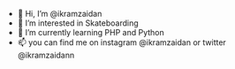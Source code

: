 - 👋 Hi, I’m @ikramzaidan
- 👀 I’m interested in Skateboarding
- 🌱 I’m currently learning PHP and Python
- 📫 you can find me on instagram @ikramzaidan or twitter @ikramzaidann

<!---
ikramzaidan/ikramzaidan is a ✨ special ✨ repository because its `README.md` (this file) appears on your GitHub profile.
You can click the Preview link to take a look at your changes.
--->
